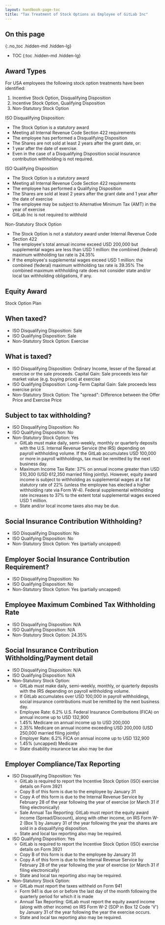 ```yaml
---
layout: handbook-page-toc
title: "Tax Treatment of Stock Options as Employee of GitLab Inc"
---
```


## On this page
{:.no_toc .hidden-md .hidden-lg}

- TOC
{:toc .hidden-md .hidden-lg}

## Award Types

For USA employees the following stock option treatments have been identified:

1. Incentive Stock Option, Disqualifying Disposition
1. Incentive Stock Option, Qualifying Disposition
1. Non-Statutory Stock Option

ISO Disqualifying Disposition:
- The Stock Option is a statutory award
- Meeting all Internal Revenue Code Section 422 requirements
- The employee has performed a Disqualifying Disposition
- The Shares are not sold at least 2 years after the grant date, or:
- 1 year after the date of exercise.
- Even in the case of a Disqualifying Disposition social insurance contribution withholding is not required.

ISO Qualifying Disposition
- The Stock Option is a statutory award
- Meeting all Internal Revenue Code Section 422 requirements
- The employee has performed a Qualifying Disposition
- The Shares are sold at least 2 years after the grant date and 1 year after the date of exercise
- The employee may be subject to Alternative Minimum Tax (AMT) in the year of exercise
- GitLab Inc is not required to withhold

Non-Statutory Stock Option
- The Stock Option is not a statutory award under Internal Revenue Code Section 422
- The employee's total annual income exceed USD 200,000 but supplemental wages are less than USD 1 million: the combined (federal) maximum withholding tax rate is 24.35%
- If the employee's supplemental wages exceed USD 1 million: the combined (federal) maximum withholding tax rate is 39.35%
The combined maximum withholding rate does not consider state and/or local tax withholding obligations, if any.

## Equity Award
Stock Option Plan

## When taxed?
- ISO Disqualifying Disposition: Sale
- ISO Qualifying Disposition: Sale
- Non-Statutory Stock Option: Exercise

## What is taxed?
- ISO Disqualifying Disposition: Ordinary Income, lesser of the Spread at exercise or the sale proceeds. Capital Gain: Sale proceeds less fair market value (e.g. buying price) at exercise
- ISO Qualifying Disposition: Long-Term Capital Gain: Sale proceeds less exercise price
- Non-Statutory Stock Option: The "spread": Difference between the Offer Price and Exercise Price 

## Subject to tax withholding?
- ISO Disqualifying Disposition: No
- ISO Qualifying Disposition: No
- Non-Statutory Stock Option: Yes
  - GitLab must make daily, semi-weekly, monthly or quarterly deposits with the U.S. Internal Revenue Service (the IRS) depending on payroll withholding volume. If the GitLab accumulates USD 100,000 or more in payroll withholdings, tax must be remitted by the next business day.
  - Maximum Income Tax Rate: 37% on annual income greater than USD 510,300 (USD 612,350 married filing jointly). However, equity award income is subject to withholding as supplemental wages at a flat statutory rate of 22% (unless the employee has elected a higher withholding rate via Form W-4). Federal supplemental withholding rate increases to 37% to the extent total supplemental wages exceed USD 1 million.
  - State and/or local income taxes also may be due.

## Social Insurance Contribution Withholding?
- ISO Disqualifying Disposition: No
- ISO Qualifying Disposition: No
- Non-Statutory Stock Option: Yes (partially uncapped)

## Employer Social Insurance Contribution Requirement?
- ISO Disqualifying Disposition: No
- ISO Qualifying Disposition: No
- Non-Statutory Stock Option: Yes (partially uncapped)

## Employee Maximum Combined Tax Withholding Rate
- ISO Disqualifying Disposition: N/A
- ISO Qualifying Disposition: N/A
- Non-Statutory Stock Option: 24.35%

## Social Insurance Contribution Withholding/Payment detail
- ISO Disqualifying Disposition: N/A
- ISO Qualifying Disposition: N/A
- Non-Statutory Stock Option:
  - GitLab must make daily, semi-weekly, monthly, or quarterly deposits with the IRS depending on payroll withholding volume.
  - If GitLab accumulates over USD 100,000 in payroll withholdings, social insurance contributions must be remitted by the next business day.
  - Employee Rate: 6.2% U.S. Federal Insurance Contributions (FICA) on annual income up to USD 132,900
  - 1.45% Medicare on annual income up to USD 200,000
  - 2.35% Medicare on annual income exceeding USD 200,000 (USD 250,000 married filing jointly)
  - Employer Rate: 6.2% FICA on annual income up to USD 132,900
  - 1.45% (uncapped) Medicare
  - State disability insurance tax also may be due

## Employer Compliance/Tax Reporting
- ISO Disqualifying Disposition: Yes
  - GitLab is required to report the Incentive Stock Option (ISO) exercise details on Form 3921
  - Copy B of this form is due to the employee by January 31
  - Copy A of this form is due to the Internal Revenue Service by February 28 of the year following the year of exercise (or March 31 if filing electronically)
  - Sale Annual Tax Reporting: GitLab must report the equity award income (Spread/Discount), along with other income, on IRS Form W-2 (Box 1) by January 31 of the year following the year the shares are sold in a disqualifying disposition.
  - State and local tax reporting also may be required.
- ISO Qualifying Disposition: Yes
  - GitLab is required to report the Incentive Stock Option (ISO) exercise details on Form 3921
  - Copy B of this form is due to the employee by January 31
  - Copy A of this form is due to the Internal Revenue Service by February 28 of the year following the year of exercise (or March 31 if filing electronically)
  - State and local tax reporting also may be required.
- Non-Statutory Stock Option:
  - GitLab must report the taxes withheld on Form 941
  - Form 941 is due on or before the last day of the month following the quarterly period for which it is made
  - Annual Tax Reporting: GitLab must report the equity award income (along with other income) on IRS Form W-2 (SOP in Box 12 Code 'V') by January 31 of the year following the year the exercise occurs.
  - State and local tax reporting also may be required.
